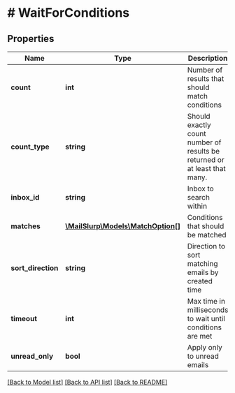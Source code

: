 # # WaitForConditions

## Properties

Name | Type | Description | Notes
------------ | ------------- | ------------- | -------------
**count** | **int** | Number of results that should match conditions | [optional] 
**count_type** | **string** | Should exactly count number of results be returned or at least that many. | [optional] 
**inbox_id** | **string** | Inbox to search within | [optional] 
**matches** | [**\MailSlurp\Models\MatchOption[]**](MatchOption.md) | Conditions that should be matched | [optional] 
**sort_direction** | **string** | Direction to sort matching emails by created time | [optional] 
**timeout** | **int** | Max time in milliseconds to wait until conditions are met | [optional] 
**unread_only** | **bool** | Apply only to unread emails | [optional] 

[[Back to Model list]](../../README.md#documentation-for-models) [[Back to API list]](../../README.md#documentation-for-api-endpoints) [[Back to README]](../../README.md)


